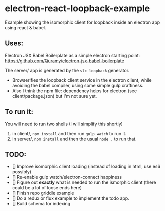 # electron-react-loopback-example
Example showing the isomorphic client for loopback inside an electron app using react &amp; babel.

## Uses:

Electron JSX Babel Boilerplate as a simple electron starting point:
https://github.com/Quramy/electron-jsx-babel-boilerplate

The server/ app is generated by the ``slc loopback`` generator.

- Browserifies the loopback client service in the electron client, while avoiding the babel compiler, using some simple gulp craftiness.
- Also I think the npm file: dependency helps for electron (see client/package.json) but I'm not sure yet.
## To run it:

You will need to run two shells (I will simplify this shortly)

1. in client/, ``npm install`` and then run ``gulp watch`` to run it.
2. in server/, ``npm install`` and then the usual ``node .`` to run that.

## TODO:
- [] Improve isomorphic client loading (instead of loading in html, use es6 possibly)
- [] Re-enable gulp watch/electron-connect happiness
- [] Figure out **exactly** what is needed to run the ismorphic client (there could be a lot of loose ends here)
- [] Finish repo griddle example
- [] Do a redux or flux example to implement the todo app.
- [] Build schema for indexing
